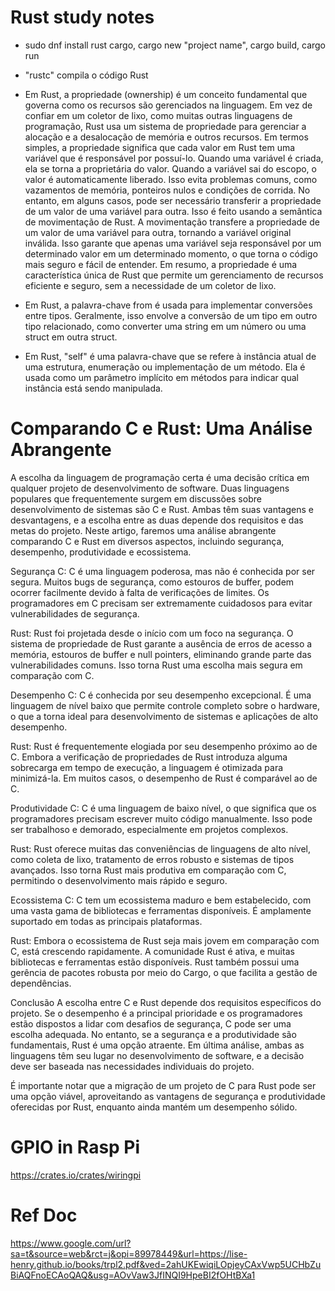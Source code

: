 # Rust study notes

- sudo dnf install rust cargo, cargo new "project name", cargo build, cargo run

- "rustc" compila o código Rust

- Em Rust, a propriedade (ownership) é um conceito fundamental que governa como os recursos são gerenciados na linguagem. Em vez de confiar em um coletor de lixo, como muitas outras linguagens de programação, Rust usa um sistema de propriedade para gerenciar a alocação e a desalocação de memória e outros recursos.
Em termos simples, a propriedade significa que cada valor em Rust tem uma variável que é responsável por possuí-lo. Quando uma variável é criada, ela se torna a proprietária do valor. Quando a variável sai do escopo, o valor é automaticamente liberado. Isso evita problemas comuns, como vazamentos de memória, ponteiros nulos e condições de corrida. No entanto, em alguns casos, pode ser necessário transferir a propriedade de um valor de uma variável para outra. Isso é feito usando a semântica de movimentação de Rust. A movimentação transfere a propriedade de um valor de uma variável para outra, tornando a variável original inválida. Isso garante que apenas uma variável seja responsável por um determinado valor em um determinado momento, o que torna o código mais seguro e fácil de entender.
Em resumo, a propriedade é uma característica única de Rust que permite um gerenciamento de recursos eficiente e seguro, sem a necessidade de um coletor de lixo.

- Em Rust, a palavra-chave from é usada para implementar conversões entre tipos. Geralmente, isso envolve a conversão de um tipo em outro tipo relacionado, como converter uma string em um número ou uma struct em outra struct.

- Em Rust, "self" é uma palavra-chave que se refere à instância atual de uma estrutura, enumeração ou implementação de um método. Ela é usada como um parâmetro implícito em métodos para indicar qual instância está sendo manipulada.

# Comparando C e Rust: Uma Análise Abrangente
A escolha da linguagem de programação certa é uma decisão crítica em qualquer projeto de desenvolvimento de software. Duas linguagens populares que frequentemente surgem em discussões sobre desenvolvimento de sistemas são C e Rust. Ambas têm suas vantagens e desvantagens, e a escolha entre as duas depende dos requisitos e das metas do projeto. Neste artigo, faremos uma análise abrangente comparando C e Rust em diversos aspectos, incluindo segurança, desempenho, produtividade e ecossistema.

Segurança
C: C é uma linguagem poderosa, mas não é conhecida por ser segura. Muitos bugs de segurança, como estouros de buffer, podem ocorrer facilmente devido à falta de verificações de limites. Os programadores em C precisam ser extremamente cuidadosos para evitar vulnerabilidades de segurança.

Rust: Rust foi projetada desde o início com um foco na segurança. O sistema de propriedade de Rust garante a ausência de erros de acesso a memória, estouros de buffer e null pointers, eliminando grande parte das vulnerabilidades comuns. Isso torna Rust uma escolha mais segura em comparação com C.

Desempenho
C: C é conhecida por seu desempenho excepcional. É uma linguagem de nível baixo que permite controle completo sobre o hardware, o que a torna ideal para desenvolvimento de sistemas e aplicações de alto desempenho.

Rust: Rust é frequentemente elogiada por seu desempenho próximo ao de C. Embora a verificação de propriedades de Rust introduza alguma sobrecarga em tempo de execução, a linguagem é otimizada para minimizá-la. Em muitos casos, o desempenho de Rust é comparável ao de C.

Produtividade
C: C é uma linguagem de baixo nível, o que significa que os programadores precisam escrever muito código manualmente. Isso pode ser trabalhoso e demorado, especialmente em projetos complexos.

Rust: Rust oferece muitas das conveniências de linguagens de alto nível, como coleta de lixo, tratamento de erros robusto e sistemas de tipos avançados. Isso torna Rust mais produtiva em comparação com C, permitindo o desenvolvimento mais rápido e seguro.

Ecossistema
C: C tem um ecossistema maduro e bem estabelecido, com uma vasta gama de bibliotecas e ferramentas disponíveis. É amplamente suportado em todas as principais plataformas.

Rust: Embora o ecossistema de Rust seja mais jovem em comparação com C, está crescendo rapidamente. A comunidade Rust é ativa, e muitas bibliotecas e ferramentas estão disponíveis. Rust também possui uma gerência de pacotes robusta por meio do Cargo, o que facilita a gestão de dependências.

Conclusão
A escolha entre C e Rust depende dos requisitos específicos do projeto. Se o desempenho é a principal prioridade e os programadores estão dispostos a lidar com desafios de segurança, C pode ser uma escolha adequada. No entanto, se a segurança e a produtividade são fundamentais, Rust é uma opção atraente. Em última análise, ambas as linguagens têm seu lugar no desenvolvimento de software, e a decisão deve ser baseada nas necessidades individuais do projeto.

É importante notar que a migração de um projeto de C para Rust pode ser uma opção viável, aproveitando as vantagens de segurança e produtividade oferecidas por Rust, enquanto ainda mantém um desempenho sólido.

# GPIO in Rasp Pi

https://crates.io/crates/wiringpi

# Ref Doc

https://www.google.com/url?sa=t&source=web&rct=j&opi=89978449&url=https://lise-henry.github.io/books/trpl2.pdf&ved=2ahUKEwiqiLOpjeyCAxVwp5UCHbZuBiAQFnoECAoQAQ&usg=AOvVaw3JfINQI9HpeBI2fOHtBXa1
